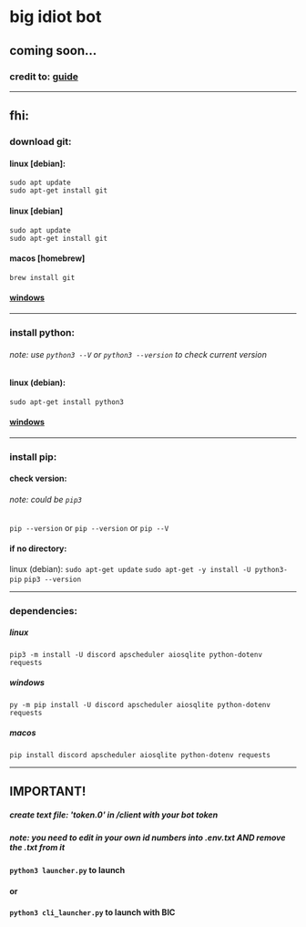 # big idiot bot

## coming soon...

### credit to: [guide](https://www.youtube.com/watch?v=F1HbEOp-jdg&list=PLYeOw6sTSy6ZGyygcbta7GcpI8a5-Cooc&index=1)

---

## fhi:

### download git: 

#### linux [debian]:
`sudo apt update`   
`sudo apt-get install git`
#### linux [debian]
`sudo apt update`   
`sudo apt-get install git`

#### macos [homebrew]
`brew install git`

#### [windows](https://git-scm.com/downloads) 

---
### install python:
###### note: use `python3 --V` or `python3 --version` to check current version

#### linux (debian):
`sudo apt-get install python3`

#### [windows](https://python.org/downloads/)

---

### install pip: 
#### check version:
###### note: could be `pip3`
`pip --version` 
or 
`pip --version` 
or 
`pip --V` 
    
    
#### if no directory:

linux (debian):
`sudo apt-get update`
`sudo apt-get -y install -U python3-pip`
`pip3 --version`

---
### dependencies:

##### linux
    pip3 -m install -U discord apscheduler aiosqlite python-dotenv requests

##### windows
    py -m pip install -U discord apscheduler aiosqlite python-dotenv requests

##### macos 
    pip install discord apscheduler aiosqlite python-dotenv requests

---

## IMPORTANT! 
##### create text file: 'token.0' in /client with _your_ bot token

##### note: you need to edit in your own id numbers into .env.txt AND remove the .txt from it

#### `python3 launcher.py` to launch

#### or

#### `python3 cli_launcher.py` to launch with BIC


